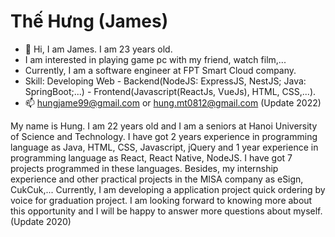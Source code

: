 <h1>Thế Hưng (James)</h1>


- 👋 Hi, I am James. I am 23 years old.
- I am interested in playing game pc with my friend, watch film,... 
- Currently, I am a software engineer at FPT Smart Cloud company.
- Skill: Developing Web - Backend(NodeJS: ExpressJS, NestJS; Java: SpringBoot;...) - Frontend(Javascript(ReactJs, VueJs), HTML, CSS,...).
- 📫 hungjame99@gmail.com or hung.mt0812@gmail.com
(Update 2022)


My name is Hung. I am 22 years old and I am a seniors at Hanoi University of Science and Technology. 
I have got 2 years experience in programming language as Java, HTML, CSS, Javascript, jQuery and 1 year experience in programming language as React, React Native, NodeJS. 
I have got 7 projects programmed in these languages.
Besides, my internship experience and other practical projects in the MISA company as eSign, CukCuk,... Currently, 
I am developing a application project quick ordering by voice for graduation project.
I am looking forward to knowing more about this opportunity and I will be happy to answer more questions about myself.
(Update 2020)

